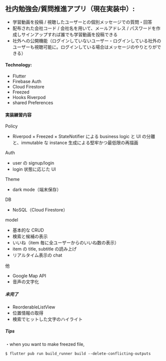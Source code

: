 ## 社内勉強会/質問推進アプリ（現在実装中）:

- 学習動画を投稿 / 視聴したユーザーとの個別メッセージでの質問・回答
- 配布された会社コード / 会社名を用いて、メールアドレス / パスワードを作成しサインアップすれば誰でも学習動画を投稿できる
- 社外への公開機能（ログインしていないユーザー・ログインしている社外のユーザーも視聴可能に。ログインしている場合はメッセージのやりとりができる）

#### Technology:

- Flutter
- Firebase Auth
- Cloud Firestore
- Freezed
- Hooks Riverpod
- shared Preferences

#### 実装練習内容

Policy

- Riverpod × Freezed × StateNotifier による business logic と UI の分離と、immutable な instance 生成による堅牢かつ最低限の再描画

Auth

- user の signup/login
- login 状態に応じた UI

Theme

- dark mode（端末保存）

DB

- NoSQL（Cloud Firestore）

model

- 基本的な CRUD
- 検索と候補の表示
- いいね（item 毎に全ユーザーからのいいね数の表示）
- item の title, subtitle の読み上げ
- リアルタイム表示の chat

他

- Google Map API
- 音声の文字化

##### 未完了

- ReorderableListView
- 位置情報の取得
- 検索でヒットした文字のハイライト

##### Tips

・when you want to make freezed file,

```
$ flutter pub run build_runner build --delete-conflicting-outputs
```

